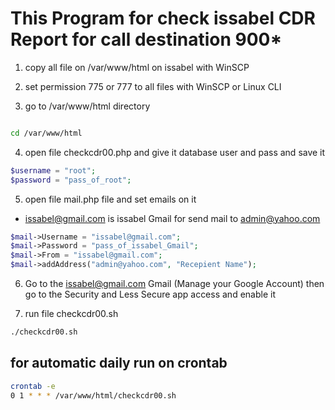 # This Program for check issabel CDR Report for call destination 900*

1. copy all file on /var/www/html on issabel with WinSCP

2. set permission 775 or 777 to all files with WinSCP or Linux CLI

3. go to /var/www/html directory

``` bash script

cd /var/www/html 

```

4. open file checkcdr00.php and give it database user and pass and save it
``` php
$username = "root";
$password = "pass_of_root";
```
5. open file mail.php file and set emails on it
  - issabel@gmail.com is issabel Gmail for send mail to admin@yahoo.com
```php
$mail->Username = "issabel@gmail.com";                 
$mail->Password = "pass_of_issabel_Gmail";
$mail->From = "issabel@gmail.com";
$mail->addAddress("admin@yahoo.com", "Recepient Name");
```

6. Go to the issabel@gmail.com Gmail (Manage your Google Account) then go to the Security and Less Secure app access and enable it

7. run file checkcdr00.sh
``` bash
./checkcdr00.sh
```

## for automatic daily run on crontab
```bash
crontab -e
0 1 * * * /var/www/html/checkcdr00.sh
```
